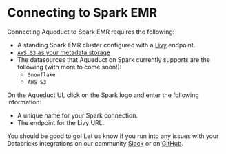 # Connecting to Spark EMR

Connecting Aqueduct to Spark EMR requires the following:
* A standing Spark EMR cluster configured with a [Livy](http://livy.incubator.apache.org/get-started/) endpoint. 
* [`AWS S3` as your metadata storage ](./connecting-to-aws-s3.md)
*  The datasources that Aqueduct on Spark currently supports are the following (with more to come soon!):
    - `Snowflake`
    - `AWS S3`


On the Aqueduct UI, click on the Spark logo and enter the following information:

* A unique name for your Spark connection.
* The endpoint for the Livy URL.


You should be good to go! Let us know if you run into any issues with your Databricks integrations on our community [Slack](https://slack.aqueducthq.com) or on [GitHub](https://github.com/aqueducthq/aqueduct/issues/new).

